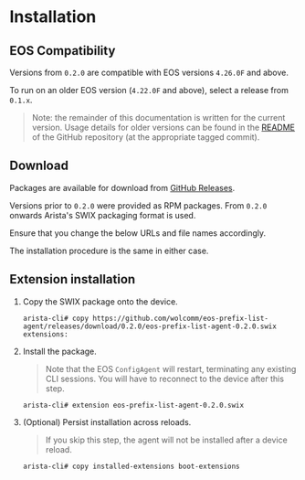 # Installation

## EOS Compatibility

Versions from `0.2.0` are compatible with EOS versions `4.26.0F` and above.

To run on an older EOS version (`4.22.0F` and above), select a release from
`0.1.x`.

> Note: the remainder of this documentation is written for the current version.
> Usage details for older versions can be found in the [README] of the GitHub
> repository (at the appropriate tagged commit).

## Download

Packages are available for download from [GitHub Releases].

Versions prior to `0.2.0` were provided as RPM packages. From `0.2.0` onwards
Arista's SWIX packaging format is used.

Ensure that you change the below URLs and file names accordingly.

The installation procedure is the same in either case.

## Extension installation

1.  Copy the SWIX package onto the device.

    ``` eos
    arista-cli# copy https://github.com/wolcomm/eos-prefix-list-agent/releases/download/0.2.0/eos-prefix-list-agent-0.2.0.swix extensions:
    ```

2.  Install the package.

    > Note that the EOS `ConfigAgent` will restart, terminating any existing CLI
    > sessions. You will have to reconnect to the device after this step.

    ``` eos
    arista-cli# extension eos-prefix-list-agent-0.2.0.swix
    ```

3.  (Optional) Persist installation across reloads.

    > If you skip this step, the agent will not be installed after a device
    > reload.

    ``` eos
    arista-cli# copy installed-extensions boot-extensions
    ```

[README]: https://github.com/wolcomm/eos-prefix-list-agent/blob/release/0.1/README.md
[GitHub Releases]: https://github.com/wolcomm/eos-prefix-list-agent/releases
